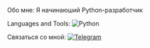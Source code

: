 Обо мне: Я начинаюший Python-разработчик

Languages and Tools:
![Python](https://img.shields.io/badge/-Python-090909)

Связаться со мной: [![Telegram](https://img.shields.io/badge/-Telegram-090909?style=for-the-badge&logo=telegram&logoColor=27A0D9)](https://t.me/Ksenia_An_mova)